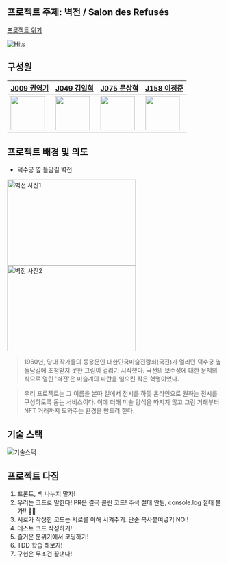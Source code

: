 ## 프로젝트 주제: 벽전 / Salon des Refusés 

[프로젝트 위키](https://github.com/boostcampwm-2021/web14-salondesrefuses/wiki)

[![Hits](https://hits.seeyoufarm.com/api/count/incr/badge.svg?url=https%3A%2F%2Fgithub.com%2Fboostcampwm-2021%2Fweb14-salondesrefuses&count_bg=%233DA4C8&title_bg=%23555555&icon=&icon_color=%23E7E7E7&title=hits&edge_flat=false)](https://hits.seeyoufarm.com)

## 구성원
|[J009 권영기](https://github.com/kykapple)|[J049 김일혁](https://github.com/illlama)|[J075 문상혁](https://github.com/imnotmoon)|[J158 이정준](https://github.com/Alencion)|
|------|---|---|------|
|<img src="https://github.com/kykapple.png" width="80"> |<img src="https://github.com/illlama.png" width="80">|<img src="https://github.com/imnotmoon.png" width="80">|<img src="https://github.com/Alencion.png" width="80">|

## 프로젝트 배경 및 의도

- 덕수궁 옆 돌담길 벽전
<div>
  <img width="300px" height="200px" alt="벽전 사진1" src="https://s3.us-west-2.amazonaws.com/secure.notion-static.com/d09a10ba-5cd3-49e3-816f-2123d93f65a9/Untitled.png?X-Amz-Algorithm=AWS4-HMAC-SHA256&X-Amz-Credential=AKIAT73L2G45O3KS52Y5%2F20211025%2Fus-west-2%2Fs3%2Faws4_request&X-Amz-Date=20211025T152631Z&X-Amz-Expires=86400&X-Amz-Signature=2be00e918c9b5bf6c51e745fecd494aea5cd210f343a2a58596051c28273c57c&X-Amz-SignedHeaders=host&response-content-disposition=filename%20%3D%22Untitled.png%22" />
  <img width="300px" height="200px" alt="벽전 사진2" src="https://s3.us-west-2.amazonaws.com/secure.notion-static.com/535dfcc7-6f89-4e6d-afaf-2baba1669fb6/Untitled.png?X-Amz-Algorithm=AWS4-HMAC-SHA256&X-Amz-Credential=AKIAT73L2G45O3KS52Y5%2F20211025%2Fus-west-2%2Fs3%2Faws4_request&X-Amz-Date=20211025T152701Z&X-Amz-Expires=86400&X-Amz-Signature=d5b05f235025b7134df6f588a52e9257fca309fcb0380912836c11342feae761&X-Amz-SignedHeaders=host&response-content-disposition=filename%20%3D%22Untitled.png%22" />
</div>

> 1960년, 당대 작가들의 등용문인 대한민국미술전람회(국전)가 열리던 덕수궁 옆 돌담길에 초청받지 못한 그림이 걸리기 시작했다. 국전의 보수성에 대한 문제의식으로 열린 '벽전'은 미술계의 파란을 일으킨 작은 혁명이었다.

> 우리 프로젝트는 그 이름을 본따 길에서 전시를 하듯 온라인으로 원하는 전시를 구성하도록 돕는 서비스이다. 이에 더해 미술 양식을 따지지 않고 그림 거래부터 NFT 거래까지 도와주는 환경을 만드려 한다.

## 기술 스택
![기술스택](https://user-images.githubusercontent.com/53335940/139812138-13cbf166-9aa5-4e77-baae-afc40a65ebd5.png)


## 프로젝트 다짐

1. 프론트, 백 나누지 말자!
2. 우리는 코드로 말한다! PR은 결국 클린 코드! 주석 절대 안됨, console.log 절대 불가!! 🙅‍♂️
3. 서로가 작성한 코드는 서로를 이해 시켜주기. 단순 복사붙여넣기 NO!!
4. 테스트 코드 작성하기!
5. 즐거운 분위기에서 코딩하기!
6. TDD 학습 해보자! 
7. 구현은 무조건 끝낸다!

